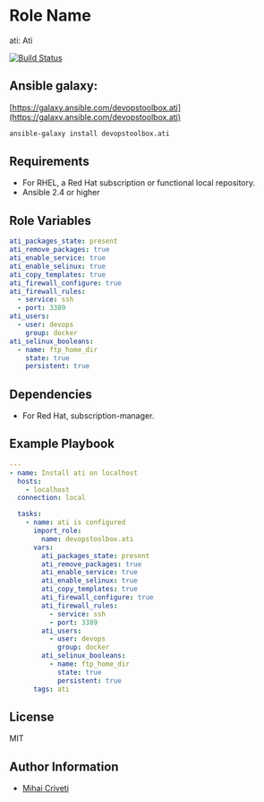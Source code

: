 Role Name
=========

ati: Ati

[![Build Status](https://travis-ci.org/cmihai-ansible/ati.svg?branch=master)](https://travis-ci.org/cmihai-ansible/ati)

Ansible galaxy:
---------------

[https://galaxy.ansible.com/devopstoolbox.ati](https://galaxy.ansible.com/devopstoolbox.ati)

```bash
ansible-galaxy install devopstoolbox.ati
```

Requirements
------------

- For RHEL, a Red Hat subscription or functional local repository.
- Ansible 2.4 or higher

Role Variables
--------------

```yaml
ati_packages_state: present
ati_remove_packages: true
ati_enable_service: true
ati_enable_selinux: true
ati_copy_templates: true
ati_firewall_configure: true
ati_firewall_rules:
  - service: ssh
  - port: 3389
ati_users:
  - user: devops
    group: docker
ati_selinux_booleans:
  - name: ftp_home_dir
    state: true
    persistent: true
```

Dependencies
------------

- For Red Hat, subscription-manager.

Example Playbook
----------------

```yaml
---
- name: Install ati on localhost
  hosts:
    - localhost
  connection: local

  tasks:
    - name: ati is configured
      import_role:
        name: devopstoolbox.ati
      vars:
        ati_packages_state: present
        ati_remove_packages: true
        ati_enable_service: true
        ati_enable_selinux: true
        ati_copy_templates: true
        ati_firewall_configure: true
        ati_firewall_rules:
          - service: ssh
          - port: 3389
        ati_users:
          - user: devops
            group: docker
        ati_selinux_booleans:
          - name: ftp_home_dir
            state: true
            persistent: true
      tags: ati
```

License
-------

MIT

Author Information
------------------

- [Mihai Criveti](https://www.linkedin.com/in/crivetimihai)
